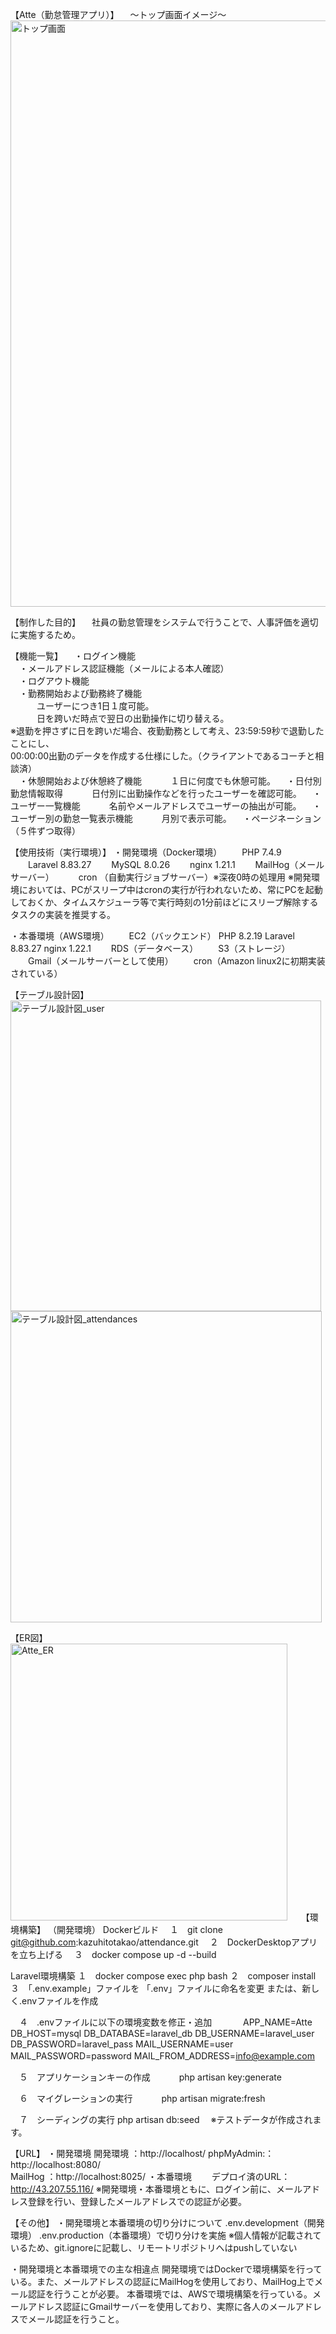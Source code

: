 【Atte（勤怠管理アプリ）】
　～トップ画面イメージ～
 <img width="938" alt="トップ画面" src="https://github.com/kazuhitotakao/attendance/assets/158255815/b40bc9e6-f981-4a56-b015-43732b7f3783">
 
【制作した目的】
　社員の勤怠管理をシステムで行うことで、人事評価を適切に実施するため。

【機能一覧】
　・ログイン機能  
　・メールアドレス認証機能（メールによる本人確認）  
　・ログアウト機能  
　・勤務開始および勤務終了機能  
　　　ユーザーにつき1日１度可能。  
　　　日を跨いだ時点で翌日の出勤操作に切り替える。  
      ※退勤を押さずに日を跨いだ場合、夜勤勤務として考え、23:59:59秒で退勤したことにし、  
        00:00:00出勤のデータを作成する仕様にした。（クライアントであるコーチと相談済）  
　・休憩開始および休憩終了機能
　　　１日に何度でも休憩可能。
　・日付別勤怠情報取得
　　　日付別に出勤操作などを行ったユーザーを確認可能。
　・ユーザー一覧機能
　　　名前やメールアドレスでユーザーの抽出が可能。
　・ユーザー別の勤怠一覧表示機能
　　　月別で表示可能。
　・ページネーション（５件ずつ取得）

【使用技術（実行環境）】
・開発環境（Docker環境）
　　PHP		7.4.9
　　Laravel	8.83.27
　　MySQL	8.0.26
　　nginx	1.21.1
　　MailHog（メールサーバー）　
　　cron （自動実行ジョブサーバー）※深夜0時の処理用
    ※開発環境においては、PCがスリープ中はcronの実行が行われないため、常にPCを起動しておくか、タイムスケジューラ等で実行時刻の1分前ほどにスリープ解除するタスクの実装を推奨する。

・本番環境（AWS環境）
　　EC2（バックエンド）
      PHP		8.2.19
     	Laravel		8.83.27
      nginx		1.22.1
　　RDS（データベース）
　　S3（ストレージ）
　　Gmail（メールサーバーとして使用）
　　cron（Amazon linux2に初期実装されている）
	
【テーブル設計図】
<img width="497" alt="テーブル設計図_user" src="https://github.com/kazuhitotakao/attendance/assets/158255815/21817345-1f30-4889-9cd2-4b4b67f33009">
<img width="498" alt="テーブル設計図_attendances" src="https://github.com/kazuhitotakao/attendance/assets/158255815/617c30e3-17a0-4d02-bdf7-b168331bf500">

【ER図】
<img width="443" alt="Atte_ER" src="https://github.com/kazuhitotakao/attendance/assets/158255815/05fa8f48-238e-4650-a240-f4f9adbbe589">
　 
【環境構築】
（開発環境）
Dockerビルド
　１　git clone git@github.com:kazuhitotakao/attendance.git
　２　DockerDesktopアプリを立ち上げる
　３　docker compose up -d --build
 
Laravel環境構築
  １　docker compose exec php bash
  ２　composer install
  ３　「.env.example」ファイルを 「.env」ファイルに命名を変更
      または、新しく.envファイルを作成
      
　４　.envファイルに以下の環境変数を修正・追加
　　　	APP_NAME=Atte
      DB_HOST=mysql
      DB_DATABASE=laravel_db
      DB_USERNAME=laravel_user
      DB_PASSWORD=laravel_pass
      MAIL_USERNAME=user
      MAIL_PASSWORD=password
      MAIL_FROM_ADDRESS=info@example.com　　
      
　５　アプリケーションキーの作成
　　　php artisan key:generate

　６　マイグレーションの実行
　　　php artisan migrate:fresh

　７　シーディングの実行
      php artisan db:seed　
      ※テストデータが作成されます。

【URL】
・開発環境
    開発環境    ：http://localhost/
    phpMyAdmin:：http://localhost:8080/	
    MailHog    ：http://localhost:8025/
・本番環境
　　デプロイ済のURL：http://43.207.55.116/
※開発環境・本番環境ともに、ログイン前に、メールアドレス登録を行い、登録したメールアドレスでの認証が必要。

【その他】
・開発環境と本番環境の切り分けについて
  .env.development（開発環境） .env.production（本番環境）で切り分けを実施
  ※個人情報が記載されているため、git.ignoreに記載し、リモートリポジトリへはpushしていない

・開発環境と本番環境での主な相違点
  開発環境ではDockerで環境構築を行っている。また、メールアドレスの認証にMailHogを使用しており、MailHog上でメール認証を行うことが必要。
  本番環境では、AWSで環境構築を行っている。メールアドレス認証にGmailサーバーを使用しており、実際に各人のメールアドレスでメール認証を行うこと。

